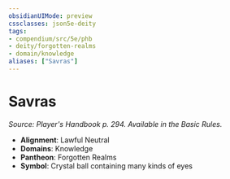 ```yaml
---
obsidianUIMode: preview
cssclasses: json5e-deity
tags:
- compendium/src/5e/phb
- deity/forgotten-realms
- domain/knowledge
aliases: ["Savras"]
---
```

# Savras
*Source: Player's Handbook p. 294. Available in the Basic Rules.* 

- **Alignment**: Lawful Neutral
- **Domains**: Knowledge
- **Pantheon**: Forgotten Realms
- **Symbol**: Crystal ball containing many kinds of eyes